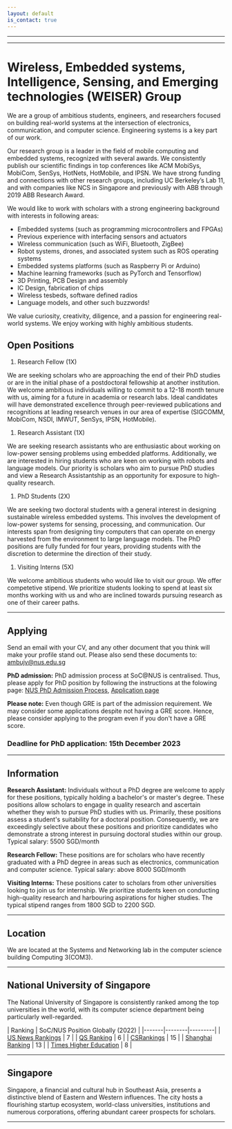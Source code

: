 ```yaml
---
layout: default
is_contact: true
---
```

----
****

# Wireless, Embedded systems, Intelligence, Sensing, and Emerging technologies (WEISER) Group

We are a group of ambitious students, engineers, and researchers focused on building real-world systems at the intersection of electronics, communication, and computer science. Engineering systems is a key part of our work.

Our research group is a leader in the field of mobile computing and embedded systems, recognized with several awards. We consistently publish our scientific findings in top conferences like ACM MobiSys, MobiCom, SenSys, HotNets, HotMobile, and IPSN. We have strong funding and connections with other research groups, including UC Berkeley’s Lab 11, and with companies like NCS in Singapore and previously with ABB through 2019 ABB Research Award. 

We would like to work with scholars with a strong engineering background with interests in following areas:  

* Embedded systems (such as programming microcontrollers and FPGAs)
* Previous experience with interfacing sensors and actuators
* Wireless communication (such as WiFi, Bluetooth, ZigBee)
* Robot systems, drones, and associated system such as ROS operating systems
* Embedded systems platforms (such as Raspberry Pi or Arduino)
* Machine learning frameworks (such as PyTorch and Tensorflow)
* 3D Printing, PCB Design and assembly
* IC Design, fabrication of chips
* Wireless tesbeds, software defined radios
* Language models, and other such buzzwords!

We value curiosity, creativity, diligence, and a passion for engineering real-world systems. We enjoy working with highly ambitious students. 

## Open Positions 

1. Research Fellow (1X)

We are seeking scholars who are approaching the end of their PhD studies or are in the initial phase of a postdoctoral fellowship at another institution. We welcome ambitious individuals willing to commit to a 12-18 month tenure with us, aiming for a future in academia or research labs. Ideal candidates will have demonstrated excellence through peer-reviewed publications and recognitions at leading research venues in our area of expertise (SIGCOMM, MobiCom, NSDI, IMWUT, SenSys, IPSN, HotMobile).


1. Research Assistant (1X)

We are seeking research assistants who are enthusiastic about working on low-power sensing problems using embedded platforms. Additionally, we are interested in hiring students who are keen on working with robots and language models. Our priority is scholars who aim to pursue PhD studies and view a Research Assistantship as an opportunity for exposure to high-quality research.


1. PhD Students (2X)

We are seeking two doctoral students with a general interest in designing sustainable wireless embedded systems. This involves the development of low-power systems for sensing, processing, and communication.  Our interests span from designing tiny computers that can operate on energy harvested from the environment to large language models. The PhD positions are fully funded for four years, providing students with the discretion to determine the direction of their study.

1. Visiting Interns (5X)

We welcome ambitious students who would like to visit our group. We offer competetive stipend. We prioritize students looking to spend at least six months working with us and who are inclined towards pursuing research as one of their career paths.

----
## Applying

Send an email with your CV, and any other document that you think will make your profile stand out. Please also send these documents to: [ambujv@nus.edu.sg](mailto:ambujv@nus.edu.sg)

**PhD admission:** PhD admission process at SoC@NUS is centralised. Thus, please apply for PhD position by following the instructions at the folowing page: [NUS PhD Admission Process](https://www.comp.nus.edu.sg/programmes/pg/phdcs/), [Application page](https://www.comp.nus.edu.sg/programmes/pg/phdcs/application/)  

**Please note:** Even though GRE is part of the admission requirement. We may consider some applications despite not having a GRE score. Hence, please consider applying to the program even if you don't have a GRE score.

### Deadline for PhD application: 15th December 2023

----
## Information

**Research Assistant:** Individuals without a PhD degree are welcome to apply for these positions, typically holding a bachelor's or master's degree. These positions allow scholars to engage in quality research and ascertain whether they wish to pursue PhD studies with us. Primarily, these positions assess a student's suitability for a doctoral position. Consequently, we are exceedingly selective about these positions and prioritize candidates who demonstrate a strong interest in pursuing doctoral studies within our group.  Typical salary: 5500 SGD/month 

**Research Fellow:** These positions are for scholars who have recently graduated with a PhD degree in areas such as electronics, communication and computer science. Typical salary: above 8000 SGD/month 

**Visiting Interns:** These positions cater to scholars from other universities looking to join us for internship. We prioritize students keen on conducting high-quality research and harbouring aspirations for higher studies. The typical stipend ranges from 1800 SGD to 2200 SGD.

----

## Location 

We are located at the Systems and Networking lab in the  computer science building Computing 3(COM3).

----

## National University of Singapore 

The National University of Singapore is consistently ranked among the top universities in the world, with its computer science department being particularly well-regarded. 

| Ranking  | SoC/NUS Position Globally (2022) |
|-------|--------|---------|
| [US News Rankings](https://www.usnews.com/education/best-global-universities/computer-science) | 7 |
| [QS Ranking](https://www.topuniversities.com/university-rankings/university-subject-rankings/2022/computer-science-information-systems) | 6 |
| [CSRankings](https://csrankings.org/) |  15 |
| [Shanghai Ranking](https://www.shanghairanking.com/rankings/gras/2022/RS0210) | 13 |
| [Times Higher Education](https://www.timeshighereducation.com/world-university-rankings/2022/subject-ranking/computer-science) | 8 |

----
## Singapore 

Singapore, a  financial and cultural hub in Southeast Asia, presents a distinctive blend of Eastern and Western influences. The city  hosts a flourishing startup ecosystem, world-class universities, institutions and numerous corporations, offering abundant career prospects for scholars. 

----
